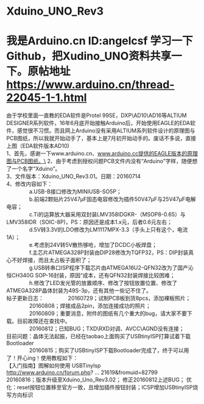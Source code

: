 # Xduino_UNO_Rev3
# 我是Arduino.cn ID:angelcsf 学习一下Github，把Xudino_UNO资料共享一下。原帖地址 https://www.arduino.cn/thread-22045-1-1.html
由于学校里面一直教的EDA软件是Protel 99SE，DXP\AD10\AD16等ALTIUM DESIGNER系列软件，16年6月底开始接触Arduino后，开始使用EAGLE的EDA软件，感觉很不习惯。而且网上Arduino没有采用ALTIUM系列软件设计的原理图与PCB图纸，所以我就开始动手了，基本上是7月初开始动手的。废话不多说，直接上图（EDA软件版本AD10)\
       1、首先，感谢一下www.arduino.cn、www.arduino.cc提供的EAGLE版本的原理图与PCB图纸。\
       2、由于考虑到授权问题PCB文件内没有“Arduino”字样，随便想了一个名字“Xduino”。\
       3、文件版本：Xduino_UNO_Rev3.01。日期：20160714\
       4、修改内容如下：\
　　　　       a.USB-B接口修改为MINIUSB-SO5P；\
　　　       　b.前端2颗贴片25V47μF固态电容修改为插件50V47μF与25V47μF电解电容；\
　　　       　c.Ti的运算放大器采用双封装LMV358IDGKR-（MSOP8-0.65）与LMV358IDR（SOIC-8P)，PS：原因还是成本1.x元，后者0.6元左右；<br>
　　　　       d.5V转3.3V的LDO修改为LM1117MPX-3.3（手头上只有这个，电流1A）；<br>
　       　　　e.考虑到24V转5V散热够呛，增加了DCDC小板焊盘；<br>
　       　　　f.主芯片ATMEGA328P封装由DIP28修改为TQFP32，PS：DIP封装真心不好焊接，而且太占板子面积了；<br>
　       　　　g.USB转串口ISP程序下载芯片由ATMEGA16U2-QFN32改为了国产沁恒CH340G SOP-16封装，原因“成本，还有QFN32封装焊接比较困难；<br>
　　       　　h.修改了LED发光管的放置顺序、修改了按钮放置位置、修改了ATMEGA328P晶体封装为49S-3p，还有其他一些记不住了。 <br>
    帖子更新日志：
　       　　　20160729；试制PCB板到货8pcs，添加裸板照片；\
　       　　　20160808；焊接成品2pin，添加连接成功的照片；\
　       　　　20160809；重要消息，附件的图纸有几个重大的bug，请大家不要下载。目前故障还在查找中。\
　       　　　20160812；已知BUG；TXD\RXD对调、AVCC\AGND没有连接；  \
                         目前问题：晶体无法起振，已经在taobao上面购买了USBtinyISP打算试着下载Bootloader\
　       　　　20160815；购买了USBtinyISP下载Bootloader完成了，终于可以用了！开心ing！使用教程如下：\
 【入门指南】图解如何使用 USBTinyIsp\
http://www.arduino.cn/forum.php? ... 21619&fromuid=82799\
     20160816；版本升级至Xduino_Uno_Rev3.02；
                        修正20160812上述BUG；
                        优化：reset按钮位置移至官方一致，且增加插件按钮封装；ICSP增加USBtinyISP烧写方向标识



